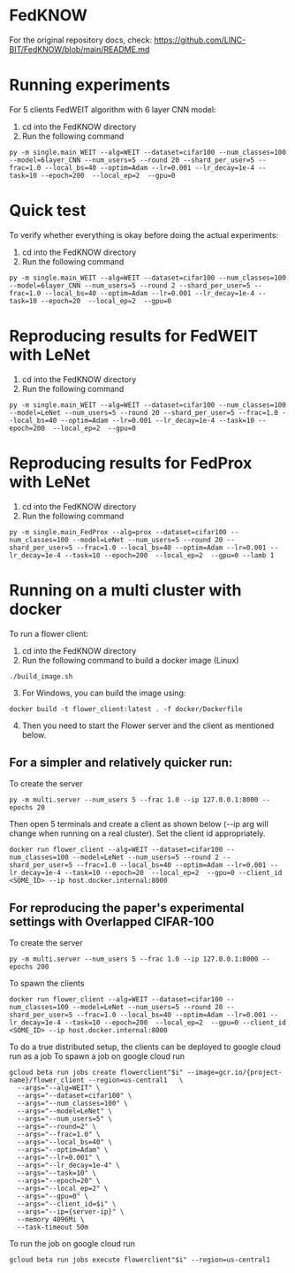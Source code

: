 # FedKNOW

For the original repository docs, check: https://github.com/LINC-BIT/FedKNOW/blob/main/README.md

# Running experiments

For 5 clients FedWEIT algorithm with 6 layer CNN model:

1. cd into the FedKNOW directory
2. Run the following command 
```
py -m single.main_WEIT --alg=WEIT --dataset=cifar100 --num_classes=100 --model=6layer_CNN --num_users=5 --round 20 --shard_per_user=5 --frac=1.0 --local_bs=40 --optim=Adam --lr=0.001 --lr_decay=1e-4 --task=10 --epoch=200  --local_ep=2  --gpu=0
```

# Quick test

To verify whether everything is okay before doing the actual experiments:

1. cd into the FedKNOW directory
2. Run the following command

```
py -m single.main_WEIT --alg=WEIT --dataset=cifar100 --num_classes=100 --model=6layer_CNN --num_users=5 --round 2 --shard_per_user=5 --frac=1.0 --local_bs=40 --optim=Adam --lr=0.001 --lr_decay=1e-4 --task=10 --epoch=20  --local_ep=2  --gpu=0
```

# Reproducing results for FedWEIT with LeNet

1. cd into the FedKNOW directory
2. Run the following command

```
py -m single.main_WEIT --alg=WEIT --dataset=cifar100 --num_classes=100 --model=LeNet --num_users=5 --round 20 --shard_per_user=5 --frac=1.0 --local_bs=40 --optim=Adam --lr=0.001 --lr_decay=1e-4 --task=10 --epoch=200  --local_ep=2  --gpu=0
```

# Reproducing results for FedProx with LeNet

1. cd into the FedKNOW directory
2. Run the following command

```
py -m single.main_FedProx --alg=prox --dataset=cifar100 --num_classes=100 --model=LeNet --num_users=5 --round 20 --shard_per_user=5 --frac=1.0 --local_bs=40 --optim=Adam --lr=0.001 --lr_decay=1e-4 --task=10 --epoch=200  --local_ep=2  --gpu=0 --lamb 1
```

# Running on a multi cluster with docker

To run a flower client:
1. cd into the FedKNOW directory
2. Run the following command to build a docker image (Linux)

```
./build_image.sh
```
3. For Windows, you can build the image using:
```
docker build -t flower_client:latest . -f docker/Dockerfile
```
4. Then you need to start the Flower server and the client as mentioned below.
## For a simpler and relatively quicker run:

To create the server
```
py -m multi.server --num_users 5 --frac 1.0 --ip 127.0.0.1:8000 --epochs 20
```
Then open 5 terminals and create a client as shown below (--ip arg will change when running on a real cluster). Set the client id appropriately.
```
docker run flower_client --alg=WEIT --dataset=cifar100 --num_classes=100 --model=LeNet --num_users=5 --round 2 --shard_per_user=5 --frac=1.0 --local_bs=40 --optim=Adam --lr=0.001 --lr_decay=1e-4 --task=10 --epoch=20  --local_ep=2  --gpu=0 --client_id <SOME_ID> --ip host.docker.internal:8000
```
## For reproducing the paper's experimental settings with Overlapped CIFAR-100

To create the server
```
py -m multi.server --num_users 5 --frac 1.0 --ip 127.0.0.1:8000 --epochs 200
```
To spawn the clients
```
docker run flower_client --alg=WEIT --dataset=cifar100 --num_classes=100 --model=LeNet --num_users=5 --round 20 --shard_per_user=5 --frac=1.0 --local_bs=40 --optim=Adam --lr=0.001 --lr_decay=1e-4 --task=10 --epoch=200  --local_ep=2  --gpu=0 --client_id <SOME_ID> --ip host.docker.internal:8000
```

To do a true distributed setup, the clients can be deployed to google cloud run as a job
To spawn a job on google cloud run  
```
gcloud beta run jobs create flowerclient"$i" --image=gcr.io/{project-name}/flower_client --region=us-central1   \
  --args="--alg=WEIT" \
  --args="--dataset=cifar100" \
  --args="--num_classes=100" \
  --args="--model=LeNet" \
  --args="--num_users=5" \
  --args="--round=2" \
  --args="--frac=1.0" \
  --args="--local_bs=40" \
  --args="--optim=Adam" \
  --args="--lr=0.001" \
  --args="--lr_decay=1e-4" \
  --args="--task=10" \
  --args="--epoch=20" \
  --args="--local_ep=2" \
  --args="--gpu=0" \
  --args="--client_id=$i" \
  --args="--ip={server-ip}" \
  --memory 4096Mi \
  --task-timeout 50m
```

To run the job on google cloud run 
```
gcloud beta run jobs execute flowerclient"$i" --region=us-central1
```
